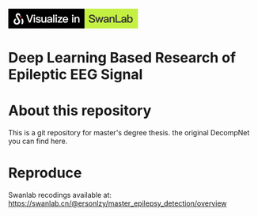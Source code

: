 [![](https://raw.githubusercontent.com/SwanHubX/assets/main/badge1.svg)](https://swanlab.cn/@ersonlzy/master_epilepsy_detection/overview)

# Deep Learning Based Research of Epileptic EEG Signal

# About this repository
This is a git repository for master's degree thesis. the original DecompNet you can find here.
# Reproduce
Swanlab recodings available at: https://swanlab.cn/@ersonlzy/master_epilepsy_detection/overview